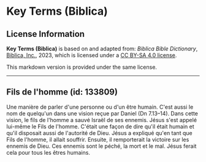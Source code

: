 # Key Terms (Biblica)

## License Information

**Key Terms (Biblica)** is based on and adapted from: _Biblica Bible Dictionary_, [Biblica, Inc.](https://www.biblica.com/), 2023, which is licensed under a [CC BY-SA 4.0 license](https://creativecommons.org/licenses/by-sa/4.0/legalcode.en).

This markdown version is provided under the same license.



--------------------------------

## Fils de l'homme (id: 133809)

Une manière de parler d'une personne ou d'un être humain. C'est aussi le nom de quelqu'un dans une vision reçue par Daniel (Dn 7\.13–14\). Dans cette vision, le fils de l'homme a sauvé Israël de ses ennemis. Jésus s'est appelé lui\-même le Fils de l'homme. C'était une façon de dire qu'il était humain et qu'il disposait aussi de l'autorité de Dieu. Jésus a expliqué qu'en tant que Fils de l'homme, il allait souffrir. Ensuite, il remporterait la victoire sur les ennemis de Dieu. Ces ennemis sont le péché, la mort et le mal. Jésus ferait cela pour tous les êtres humains.


